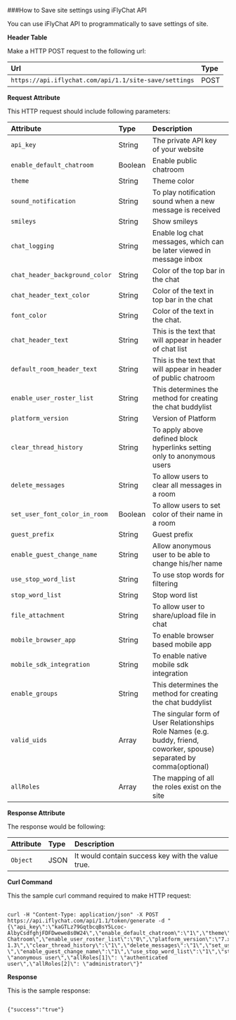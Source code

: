 ###How to Save site settings using iFlyChat API

You can use iFlyChat API to programmatically to save settings of site.

**Header Table**

Make a HTTP POST request to the following url:

| Url        | Type           |
| :------------- |:------------- |
| `https://api.iflychat.com/api/1.1/site-save/settings` | POST |

**Request Attribute**

This HTTP request should include following parameters:

| Attribute        | Type          | Description |
| :------------- |:------------- | :-------------|
| `api_key` | String | The private API key of your website |
| `enable_default_chatroom` | Boolean | Enable public chatroom |
| `theme` | String | Theme color |
| `sound_notification` | String | To play notification sound when a new message is received |
| `smileys` | String | Show smileys |
| `chat_logging` | String | Enable log chat messages, which can be later viewed in message inbox |
| `chat_header_background_color` | String | Color of the top bar in the chat |
| `chat_header_text_color` | String | Color of the text in top bar in the chat |
| `font_color` | String | Color of the text in the chat. |
| `chat_header_text` | String | This is the text that will appear in header of chat list |
| `default_room_header_text` | String | This is the text that will appear in header of public chatroom |
| `enable_user_roster_list` | String | This determines the method for creating the chat buddylist |
| `platform_version` | String | Version of Platform |
| `clear_thread_history` | String | To apply above defined block hyperlinks setting only to anonymous users |
| `delete_messages` | String | To allow users to clear all messages in a room |
| `set_user_font_color_in_room` | Boolean | To allow users to set color of their name in a room |
| `guest_prefix` | String | Guest prefix |
| `enable_guest_change_name` | String | Allow anonymous user to be able to change his/her name|
| `use_stop_word_list` | String | To use stop words for filtering |
| `stop_word_list` | String | Stop word list |
| `file_attachment` | String | To allow user to share/upload file in chat |
| `mobile_browser_app` | String | To enable browser based mobile app |
| `mobile_sdk_integration` | String | To enable native mobile sdk integration |
| `enable_groups` | String | This determines the method for creating the chat buddylist |
| `valid_uids` | Array | The singular form of User Relationships Role Names (e.g. buddy, friend, coworker, spouse) separated by comma(optional) |
| `allRoles` | Array | The mapping of all the roles exist on the site |


**Response Attribute**

The response would be following:

| Attribute        | Type          | Description |
| :------------- |:------------- | :-------------|
| `Object` | JSON | It would contain success key with the value true. |

**Curl Command**

This the sample curl command required to make HTTP request:

~~~

curl -H "Content-Type: application/json" -X POST https://api.iflychat.com/api/1.1/token/generate -d "{\"api_key\":\"kaGTLz79GqtbcqBsY5Lcoc-AlbyCsdfghjFDFDwewe8s0W24\",\"enable_default_chatroom\":\"1\",\"theme\":\"light\",\"sound_notification\":\"1\",\"smileys\":\"1\",\"chat_logging\":\"1\",\"chat_header_background_color\":\"#222222\",\"chat_header_text_color\":\"#FFFFFF\",\"font_color\":\"#222222\",\"chat_header_text\":\"Chat\",\"default_room_header_text\":\"Public Chatroom\",\"enable_user_roster_list\":\"0\",\"platform_version\":\"7.x-1.3\",\"clear_thread_history\":\"1\",\"delete_messages\":\"1\",\"set_user_font_color_in_room\":\"1\",\"guest_prefix\":\"Guest \",\"enable_guest_change_name\":\"1\",\"use_stop_word_list\":\"1\",\"stop_word_list\":\"beastial,beastiality,smut,spunk\",\"file_attachment\":\"1\",\"mobile_browser_app\":\"1\",\"mobile_sdk_integration\":\"2\",\"enable_group\":\"2\",\"allRoles[0]\": \"anonymous user\",\"allRoles[1]\": \"authenticated user\",\"allRoles[2]\": \"administrator\"}"

~~~

**Response**

This is the sample response:

~~~

{"success":"true"}

~~~

